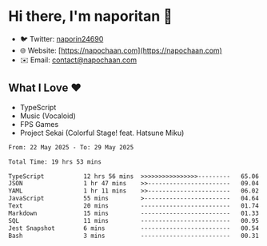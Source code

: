 # Hi there, I'm naporitan 👋

- 🐦 Twitter: [naporin24690](https://twitter.com/naporin24690)
- 🌐 Website: [https://napochaan.com](https://napochaan.com)
- ✉️ Email: [contact@napochaan.com](mailto:contact@napochaan.com)

## What I Love ❤️
- TypeScript
- Music (Vocaloid)
- FPS Games
- Project Sekai (Colorful Stage! feat. Hatsune Miku)

<!--START_SECTION:waka-->

```txt
From: 22 May 2025 - To: 29 May 2025

Total Time: 19 hrs 53 mins

TypeScript           12 hrs 56 mins  >>>>>>>>>>>>>>>>---------   65.06 %
JSON                 1 hr 47 mins    >>-----------------------   09.04 %
YAML                 1 hr 11 mins    >>-----------------------   06.02 %
JavaScript           55 mins         >------------------------   04.64 %
Text                 20 mins         -------------------------   01.74 %
Markdown             15 mins         -------------------------   01.33 %
SQL                  11 mins         -------------------------   00.95 %
Jest Snapshot        6 mins          -------------------------   00.54 %
Bash                 3 mins          -------------------------   00.31 %
```

<!--END_SECTION:waka-->


